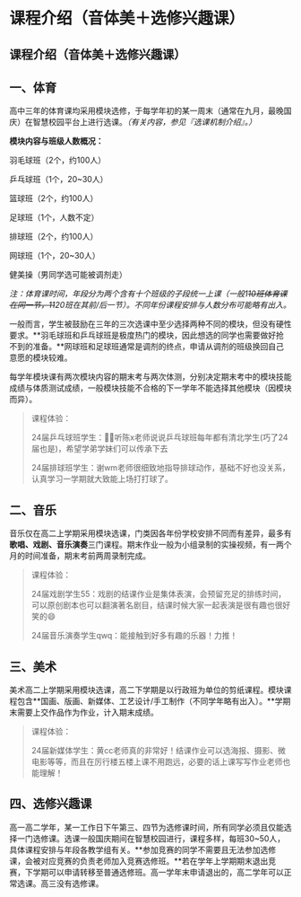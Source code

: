 # 课程介绍（音体美＋选修兴趣课）

## 课程介绍（音体美＋选修兴趣课）

## 一、体育

高中三年的体育课均采用模块选修，于每学年初的某一周末（通常在九月，最晚国庆）在智慧校园平台上进行选课。_（有关内容，参见『选课机制介绍』。）_

**模块内容与班级人数概况：**

羽毛球班（2个，约100人）

乒乓球班（1个，20\~30人）

篮球班（2个，约100人）

足球班（1个，人数不定）

排球班（2个，约100人）

网球班（1个，20\~30人）

健美操（男同学选可能被调剂走）

_注：体育课时间，年段分为两个含有十个班级的子段统一上课（一般1_~~_10班体育课在同一节，11_~~_20班在其前/后一节）。不同年份课程安排与人数分布可能略有出入。_

一般而言，学生被鼓励在三年的三次选课中至少选择两种不同的模块，但没有硬性要求。\*\*羽毛球班和乒乓球班是极度热门的模块，因此想选的同学也需要做好抢不到的准备。\*\*网球班和足球班通常是调剂的终点，申请从调剂的班级换回自己意愿的模块较难。

每学年模块课有两次模块内容的期末考与两次体测，分别决定期末考中的模块技能成绩与体质测试成绩，一般模块技能不合格的下一学年不能选择其他模块（因模块而异）。

> 课程体验：
>
> &#x20;24届乒乓球班学生：👂🏻听陈x老师说说乒乓球班每年都有清北学生(巧了24届也是)，希望学弟学妹们可以传承下去&#x20;
>
> 24届排球班学生：谢wm老师很细致地指导排球动作，基础不好也没关系，认真学习一学期就大致能上场打打球了。

## 二、音乐

音乐仅在高二上学期采用模块选课，门类因各年份学校安排不同而有差异，最多有**歌唱、戏剧、音乐演奏**三门课程。期末作业一般为小组录制的实操视频，有一两个月的时间准备，期末考前两周录制完成。

> 课程体验：&#x20;
>
> 24届戏剧学生55：戏剧的结课作业是集体表演，会预留充足的排练时间，可以原创剧本也可以翻演著名剧目，结课时候大家一起表演是很有趣也很好笑的😄
>
> 24届音乐演奏学生qwq：能接触到好多有趣的乐器！力推！

## 三、美术

美术高二上学期采用模块选课，高二下学期是以行政班为单位的剪纸课程。模块课程包含\*\*国画、版画、新媒体、工艺设计/手工制作（不同学年略有出入）。\*\*学期末需要上交作品作为作业，计入期末成绩。

> 课程体验：
>
> &#x20;24届新媒体学生：黄cc老师真的非常好！结课作业可以选海报、摄影、微电影等等，而且在厉行楼五楼上课不用跑远，必要的话上课写写作业老师也能理解！

## 四、选修兴趣课

高一高二学年，某一工作日下午第三、四节为选修课时间，所有同学必须且仅能选择一门选修课。选课一般国庆期间在智慧校园进行，课程多样，每班30\~50人，具体课程安排与年段各教学组有关。\*\*参加竞赛的同学不需要且无法参加选修课，会被对应竞赛的负责老师加入竞赛选修班。\*\*若在学年上学期期末退出竞赛，下学期可以申请转移至普通选修班。高一学年末申请退出的，高二学年可以正常选课。高三没有选修课。
